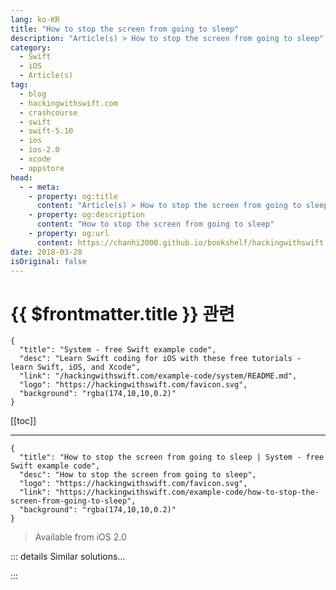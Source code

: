 ```yaml
---
lang: ko-KR
title: "How to stop the screen from going to sleep"
description: "Article(s) > How to stop the screen from going to sleep"
category:
  - Swift
  - iOS
  - Article(s)
tag: 
  - blog
  - hackingwithswift.com
  - crashcourse
  - swift
  - swift-5.10
  - ios
  - ios-2.0
  - xcode
  - appstore
head:
  - - meta:
    - property: og:title
      content: "Article(s) > How to stop the screen from going to sleep"
    - property: og:description
      content: "How to stop the screen from going to sleep"
    - property: og:url
      content: https://chanhi2000.github.io/bookshelf/hackingwithswift.com/example-code/how-to-stop-the-screen-from-going-to-sleep.html
date: 2018-03-28
isOriginal: false
---
```


# {{ $frontmatter.title }} 관련

```component VPCard
{
  "title": "System - free Swift example code",
  "desc": "Learn Swift coding for iOS with these free tutorials - learn Swift, iOS, and Xcode",
  "link": "/hackingwithswift.com/example-code/system/README.md",
  "logo": "https://hackingwithswift.com/favicon.svg",
  "background": "rgba(174,10,10,0.2)"
}
```

[[toc]]

---

```component VPCard
{
  "title": "How to stop the screen from going to sleep | System - free Swift example code",
  "desc": "How to stop the screen from going to sleep",
  "logo": "https://hackingwithswift.com/favicon.svg",
  "link": "https://hackingwithswift.com/example-code/how-to-stop-the-screen-from-going-to-sleep",
  "background": "rgba(174,10,10,0.2)"
}
```

> Available from iOS 2.0

<!-- TODO: 작성 -->

<!-- 
You can stop the iOS screen sleeping by using the `isIdleTimerDisabled` property of your application. When set to true, this means the screen will never dim or go to sleep while your app is running, so be careful - you don't want to waste your user's battery life!

Here's an example:

```swift
UIApplication.shared.isIdleTimerDisabled = true
```

-->

::: details Similar solutions…

<!--
/example-code/uikit/how-to-stop-your-view-going-under-the-navigation-bar-using-edgesforextendedlayout">How to stop your view going under the navigation bar using edgesForExtendedLayout 
/quick-start/concurrency/how-to-make-a-task-sleep">How to make a task sleep 
/quick-start/swiftui/displaying-a-detail-screen-with-navigationlink">Displaying a detail screen with NavigationLink 
/quick-start/swiftui/how-to-use-decorative-images-to-reduce-screen-reader-clutter">How to use decorative images to reduce screen reader clutter 
/example-code/uikit/how-to-control-which-screen-edges-trigger-system-gestures-using-preferredscreenedgesdeferringsystemgestures">How to control which screen edges trigger system gestures using preferredScreenEdgesDeferringSystemGestures</a>
-->

:::

